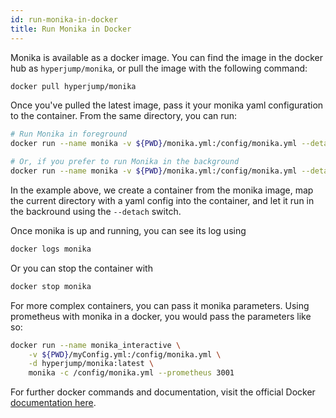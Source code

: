 ```yaml
---
id: run-monika-in-docker
title: Run Monika in Docker
---
```


Monika is available as a docker image. You can find the image in the docker hub as `hyperjump/monika`, or pull the image with the following command:

```bash
docker pull hyperjump/monika
```

Once you've pulled the latest image, pass it your monika yaml configuration to the container. From the same directory, you can run:

```bash
# Run Monika in foreground
docker run --name monika -v ${PWD}/monika.yml:/config/monika.yml --detach hyperjump/monika:latest

# Or, if you prefer to run Monika in the background
docker run --name monika -v ${PWD}/monika.yml:/config/monika.yml --detach hyperjump/monika:latest
```

In the example above, we create a container from the monika image, map the current directory with a yaml config into the container, and let it run in the backround using the `--detach` switch.

Once monika is up and running, you can see its log using

```bash
docker logs monika
```

Or you can stop the container with

```bash
docker stop monika
```

For more complex containers, you can pass it monika parameters. Using prometheus with monika in a docker, you would pass the parameters like so:

```bash
docker run --name monika_interactive \
    -v ${PWD}/myConfig.yml:/config/monika.yml \
    -d hyperjump/monika:latest \
    monika -c /config/monika.yml --prometheus 3001
```

For further docker commands and documentation, visit the official Docker [documentation here](https://docs.docker.com/engine/reference/commandline/run/).
